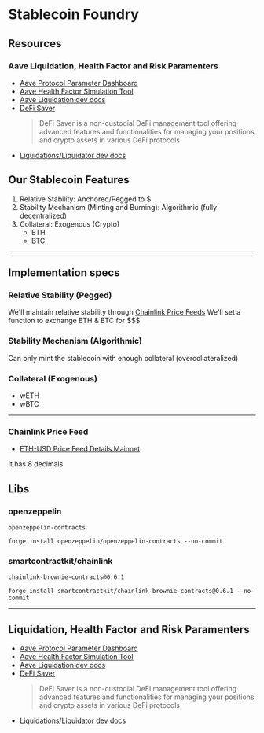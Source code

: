 # Stablecoin Foundry

## Resources

### **Aave** Liquidation, Health Factor and Risk Paramenters

- [Aave Protocol Parameter Dashboard](https://aave.com/docs/resources/parameters)
- [Aave Health Factor Simulation Tool](https://defisim.xyz/)
- [Aave Liquidation dev docs](https://aave.com/docs/concepts/liquidations)
- [DeFi Saver](https://defisaver.com/)
  > DeFi Saver is a non-custodial DeFi management tool offering advanced features and functionalities for managing your positions and crypto assets in various DeFi protocols
- [Liquidations/Liquidator dev docs](https://aave.com/docs/developers/liquidations#calculating-profitability-vs-gas-cost)

## Our Stablecoin Features

1. Relative Stability: Anchored/Pegged to $
2. Stability Mechanism (Minting and Burning): Algorithmic (fully decentralized)
3. Collateral: Exogenous (Crypto)
   - ETH
   - BTC

---

## Implementation specs

### Relative Stability (Pegged)

We'll maintain relative stability through [Chainlink Price Feeds](https://docs.chain.link/data-feeds/price-feeds)
We'll set a function to exchange ETH & BTC for $$$

### Stability Mechanism (Algorithmic)

Can only mint the stablecoin with enough collateral (overcollateralized)

### Collateral (Exogenous)

- wETH
- wBTC

---

### Chainlink Price Feed

- [ETH-USD Price Feed Details Mainnet](https://docs.chain.link/data-feeds/price-feeds/addresses?network=ethereum&page=6)

It has 8 decimals

## Libs

### openzeppelin

`openzeppelin-contracts`

```
forge install openzeppelin/openzeppelin-contracts --no-commit
```

### smartcontractkit/chainlink

`chainlink-brownie-contracts@0.6.1`

```
forge install smartcontractkit/chainlink-brownie-contracts@0.6.1 --no-commit
```

---

## Liquidation, Health Factor and Risk Paramenters

- [Aave Protocol Parameter Dashboard](https://aave.com/docs/resources/parameters)
- [Aave Health Factor Simulation Tool](https://defisim.xyz/)
- [Aave Liquidation dev docs](https://aave.com/docs/concepts/liquidations)
- [DeFi Saver](https://defisaver.com/)
  > DeFi Saver is a non-custodial DeFi management tool offering advanced features and functionalities for managing your positions and crypto assets in various DeFi protocols
- [Liquidations/Liquidator dev docs](https://aave.com/docs/developers/liquidations#calculating-profitability-vs-gas-cost)
